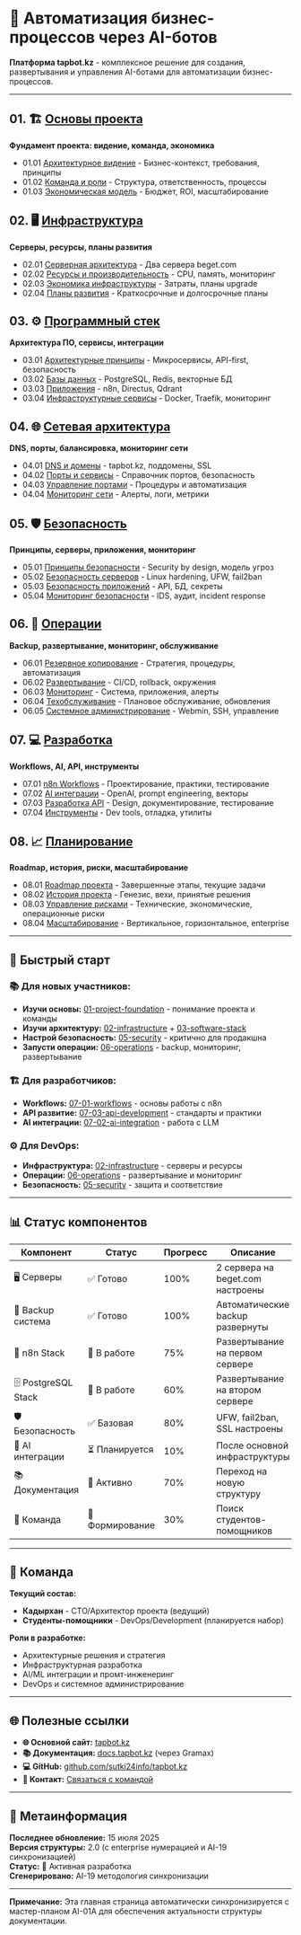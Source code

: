 # 🤖 Автоматизация бизнес-процессов через AI-ботов

**Платформа tapbot.kz** - комплексное решение для создания, развертывания и управления AI-ботами для автоматизации бизнес-процессов.

---

## 01. 🏗️ [Основы проекта](01-project-foundation)
**Фундамент проекта: видение, команда, экономика**
- 01.01 [Архитектурное видение](01-project-foundation/01-01-vision) - Бизнес-контекст, требования, принципы
- 01.02 [Команда и роли](01-project-foundation/01-02-team) - Структура, ответственность, процессы  
- 01.03 [Экономическая модель](01-project-foundation/01-03-economics) - Бюджет, ROI, масштабирование

## 02. 🖥️ [Инфраструктура](02-infrastructure)
**Серверы, ресурсы, планы развития**
- 02.01 [Серверная архитектура](02-infrastructure/02-01-servers/README.md) - Два сервера beget.com
- 02.02 [Ресурсы и производительность](02-infrastructure/02-02-resources/README.md) - CPU, память, мониторинг
- 02.03 [Экономика инфраструктуры](02-infrastructure/02-03-economics/README.md) - Затраты, планы upgrade
- 02.04 [Планы развития](02-infrastructure/02-04-development/README.md) - Краткосрочные и долгосрочные планы

## 03. ⚙️ [Программный стек](03-software-stack)
**Архитектура ПО, сервисы, интеграции**
- 03.01 [Архитектурные принципы](03-software-stack/03-01-architecture) - Микросервисы, API-first, безопасность
- 03.02 [Базы данных](03-software-stack/03-02-databases) - PostgreSQL, Redis, векторные БД
- 03.03 [Приложения](03-software-stack/03-03-applications) - n8n, Directus, Qdrant
- 03.04 [Инфраструктурные сервисы](03-software-stack/03-04-infrastructure-services) - Docker, Traefik, мониторинг

## 04. 🌐 [Сетевая архитектура](04-network-architecture)
**DNS, порты, балансировка, мониторинг сети**
- 04.01 [DNS и домены](04-network-architecture/04-01-domains) - tapbot.kz, поддомены, SSL
- 04.02 [Порты и сервисы](04-network-architecture/04-02-ports) - Справочник портов, безопасность  
- 04.03 [Управление портами](04-network-architecture/04-03-port-management) - Процедуры и автоматизация
- 04.04 [Мониторинг сети](04-network-architecture/04-04-monitoring) - Алерты, логи, метрики

## 05. 🛡️ [Безопасность](05-security)
**Принципы, серверы, приложения, мониторинг**
- 05.01 [Принципы безопасности](05-security/05-01-principles) - Security by design, модель угроз
- 05.02 [Безопасность серверов](05-security/05-02-server-security) - Linux hardening, UFW, fail2ban
- 05.03 [Безопасность приложений](05-security/05-03-application-security) - API, БД, секреты
- 05.04 [Мониторинг безопасности](05-security/05-04-monitoring) - IDS, аудит, incident response

## 06. 🔧 [Операции](06-operations)
**Backup, развертывание, мониторинг, обслуживание**
- 06.01 [Резервное копирование](06-operations/06-01-backup) - Стратегия, процедуры, автоматизация
- 06.02 [Развертывание](06-operations/06-02-deployment) - CI/CD, rollback, окружения
- 06.03 [Мониторинг](06-operations/06-03-monitoring) - Система, приложения, алерты
- 06.04 [Техобслуживание](06-operations/06-04-maintenance) - Плановое обслуживание, обновления
- 06.05 [Системное администрирование](06-operations/06-05-system-administration) - Webmin, SSH, управление

## 07. 💻 [Разработка](07-development)
**Workflows, AI, API, инструменты**
- 07.01 [n8n Workflows](07-development/07-01-workflows) - Проектирование, практики, тестирование
- 07.02 [AI интеграции](07-development/07-02-ai-integration) - OpenAI, prompt engineering, векторы
- 07.03 [Разработка API](07-development/07-03-api-development) - Design, документирование, тестирование
- 07.04 [Инструменты](07-development/07-04-tools) - Dev tools, отладка, утилиты

## 08. 📈 [Планирование](08-planning)
**Roadmap, история, риски, масштабирование**
- 08.01 [Roadmap проекта](08-planning/08-01-roadmap) - Завершенные этапы, текущие задачи
- 08.02 [История проекта](08-planning/08-02-history) - Генезис, вехи, принятые решения
- 08.03 [Управление рисками](08-planning/08-03-risk-management) - Технические, экономические, операционные риски
- 08.04 [Масштабирование](08-planning/08-04-scaling) - Вертикальное, горизонтальное, enterprise

---

## 🚀 Быстрый старт

### 📚 Для новых участников:
- **Изучи основы:** [01-project-foundation](01-project-foundation) - понимание проекта и команды
- **Изучи архитектуру:** [02-infrastructure](02-infrastructure) + [03-software-stack](03-software-stack)
- **Настрой безопасность:** [05-security](05-security) - критично для продакшна
- **Запусти операции:** [06-operations](06-operations) - backup, мониторинг, развертывание

### 🏗️ Для разработчиков:
- **Workflows:** [07-01-workflows](07-development/07-01-workflows) - основы работы с n8n
- **API развитие:** [07-03-api-development](07-development/07-03-api-development) - стандарты и практики
- **AI интеграции:** [07-02-ai-integration](07-development/07-02-ai-integration) - работа с LLM

### ⚙️ Для DevOps:
- **Инфраструктура:** [02-infrastructure](02-infrastructure) - серверы и ресурсы  
- **Операции:** [06-operations](06-operations) - развертывание и мониторинг
- **Безопасность:** [05-security](05-security) - защита и соответствие

---

## 📊 Статус компонентов

| Компонент | Статус | Прогресс | Описание |
|-----------|--------|----------|----------|
| 🖥️ Серверы | ✅ Готово | 100% | 2 сервера на beget.com настроены |
| 💾 Backup система | ✅ Готово | 100% | Автоматические backup развернуты |
| 🔧 n8n Stack | 🔄 В работе | 75% | Развертывание на первом сервере |
| 🗄️ PostgreSQL Stack | 🔄 В работе | 60% | Развертывание на втором сервере |
| 🛡️ Безопасность | ✅ Базовая | 80% | UFW, fail2ban, SSL настроены |
| 🤖 AI интеграции | ⏳ Планируется | 10% | После основной инфраструктуры |
| 📚 Документация | 🔄 Активно | 70% | Переход на новую структуру |
| 👥 Команда | 🔄 Формирование | 30% | Поиск студентов-помощников |

---

## 👥 Команда

**Текущий состав:**
- **Кадырхан** - CTO/Архитектор проекта (ведущий)
- **Студенты-помощники** - DevOps/Development (планируется набор)

**Роли в разработке:**
- Архитектурные решения и стратегия
- Инфраструктурная разработка  
- AI/ML интеграции и промт-инженеринг
- DevOps и системное администрирование

---

## 🌐 Полезные ссылки

- **🌐 Основной сайт:** [tapbot.kz](https://tapbot.kz)
- **📚 Документация:** [docs.tapbot.kz](https://docs.tapbot.kz) (через Gramax)
- **💻 GitHub:** [github.com/sutki24info/tapbot.kz](https://github.com/sutki24info/tapbot.kz)
- **📧 Контакт:** [Связаться с командой](mailto:info@tapbot.kz)

---

## 📝 Метаинформация

**Последнее обновление:** 15 июля 2025  
**Версия структуры:** 2.0 (с enterprise нумерацией и AI-19 синхронизацией)  
**Статус:** 🚀 Активная разработка  
**Сгенерировано:** AI-19 методология синхронизации

---

**Примечание:** Эта главная страница автоматически синхронизируется с мастер-планом AI-01A для обеспечения актуальности структуры документации.